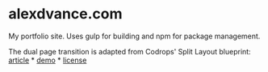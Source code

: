 alexdvance.com
=========

My portfolio site. Uses gulp for building and npm for package management.

The dual page transition is adapted from Codrops' Split Layout blueprint:
[article](http://tympanus.net/codrops/?p=16693) * [demo](http://tympanus.net/Blueprints/SplitLayout/) * [license](http://tympanus.net/codrops/licensing/)
